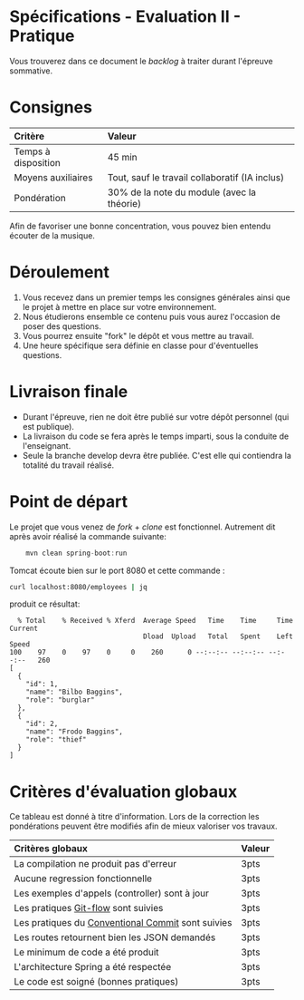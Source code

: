 # Spécifications - Evaluation II - Pratique

Vous trouverez dans ce document le *backlog* à traiter durant l'épreuve sommative.

# Consignes

| Critère            | Valeur                                         |
|:-------------------|:-----------------------------------------------|
| Temps à disposition | 45 min                                         |
| Moyens auxiliaires | Tout, sauf le travail collaboratif (IA inclus) |
| Pondération        | 30% de la note du module (avec la théorie)     |

Afin de favoriser une bonne concentration, vous pouvez bien entendu écouter de la musique.

# Déroulement

1) Vous recevez dans un premier temps les consignes générales ainsi que le projet à mettre en place sur votre environnement.
2) Nous étudierons ensemble ce contenu puis vous aurez l'occasion de poser des questions.
3) Vous pourrez ensuite "fork" le dépôt et vous mettre au travail.
4) Une heure spécifique sera définie en classe pour d'éventuelles questions.

# Livraison finale

* Durant l'épreuve, rien ne doit être publié sur votre dépôt personnel (qui est publique).
* La livraison du code se fera après le temps imparti, sous la conduite de l'enseignant.
* Seule la branche develop devra être publiée. C'est elle qui contiendra la totalité du travail réalisé.

# Point de départ

Le projet que vous venez de *fork* + *clone* est fonctionnel. Autrement dit après avoir réalisé la commande suivante:

```java
    mvn clean spring-boot:run
```

Tomcat écoute bien sur le port 8080 et cette commande :

```bash
curl localhost:8080/employees | jq
```

produit ce résultat:

```
  % Total    % Received % Xferd  Average Speed   Time    Time     Time  Current
                                 Dload  Upload   Total   Spent    Left  Speed
100    97    0    97    0     0    260      0 --:--:-- --:--:-- --:--:--   260
[
  {
    "id": 1,
    "name": "Bilbo Baggins",
    "role": "burglar"
  },
  {
    "id": 2,
    "name": "Frodo Baggins",
    "role": "thief"
  }
]
```

# Critères d'évaluation globaux

Ce tableau est donné à titre d'information. Lors de la correction les pondérations peuvent être modifiés
afin de mieux valoriser vos travaux.

| Critères globaux                                                                                                    | Valeur |
|:--------------------------------------------------------------------------------------------------------------------|:-------|
| La compilation ne produit pas d'erreur                                                                              | 3pts   |
| Aucune regression fonctionnelle                                                                                     | 3pts   |
| Les exemples d'appels (controller) sont à jour                                                                      | 3pts   |
| Les pratiques [Git-flow](https://www.atlassian.com/git/tutorials/comparing-workflows/gitflow-workflow) sont suivies | 3pts   |
| Les pratiques du [Conventional Commit](https://www.conventionalcommits.org/en/v1.0.0/) sont suivies                                                               | 3pts   |
| Les routes retournent bien les JSON demandés                                                                        | 3pts   |
| Le minimum de code a été produit                                                                                    | 3pts   |
| L'architecture Spring a été respectée                                                                               | 3pts   |
| Le code est soigné (bonnes pratiques)                                                                               | 3pts   |
